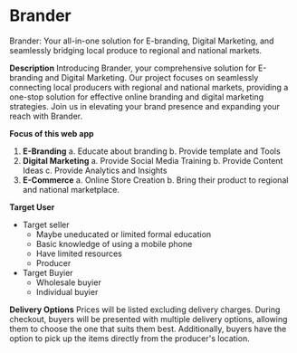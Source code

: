 # Brander
Brander: Your all-in-one solution for E-branding, Digital Marketing, and seamlessly bridging local produce to regional and national markets.

**Description**
Introducing Brander, your comprehensive solution for E-branding and Digital Marketing. Our project focuses on seamlessly connecting local producers with regional and national markets, providing a one-stop solution for effective online branding and digital marketing strategies. Join us in elevating your brand presence and expanding your reach with Brander.

**Focus of this web app**
1. **E-Branding**
   a. Educate about branding
   b. Provide template and Tools 
3. **Digital Marketing**
   a. Provide Social Media Training
   b. Provide Content Ideas
   c. Provide Analytics and Insights 
5. **E-Commerce**
   a. Online Store Creation
   b. Bring their product to regional and national marketplace.


**Target User**
* Target seller
  * Maybe uneducated or limited formal education
  * Basic knowledge of using a mobile phone
  * Have limited resources
  * Producer
* Target Buyier
  * Wholesale buyier
  * Individual buyier
 
**Delivery Options**
Prices will be listed excluding delivery charges. During checkout, buyers will be presented with multiple delivery options, allowing them to choose the one that suits them best. Additionally, buyers have the option to pick up the items directly from the producer's location.
   
